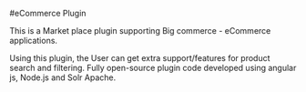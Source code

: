 #eCommerce Plugin

This is a Market place plugin supporting Big commerce - eCommerce applications.

Using this plugin, the User can get extra support/features for product search and filtering. Fully open-source plugin code developed using angular js, Node.js and Solr Apache.
